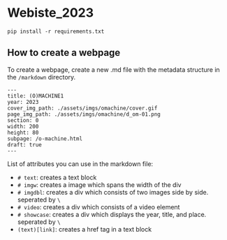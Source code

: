 # Webiste_2023

```pip install -r requirements.txt```

## How to create a webpage

To create a webpage, create a new .md file with the metadata structure in the ```/markdown``` directory.

```
---
title: (O)MACHINE1
year: 2023
cover_img_path: ./assets/imgs/omachine/cover.gif
page_img_path: ./assets/imgs/omachine/d_om-01.png
section: 0
width: 200
height: 80
subpage: /o-machine.html
draft: true
---
```

List of attributes you can use in the markdown file:

- ```# text```: creates a text block
- ```# imgw```: creates a image which spans the width of the div
- ```# imgdbl```: creates a div which consists of two images side by side. seperated by ```\```
- ```# video```: creates a div which consists of a video element
- ```# showcase```: creates a div which displays the year, title, and place. seperated by ```\```
- ```(text)[link]```: creates a href tag in a text block

